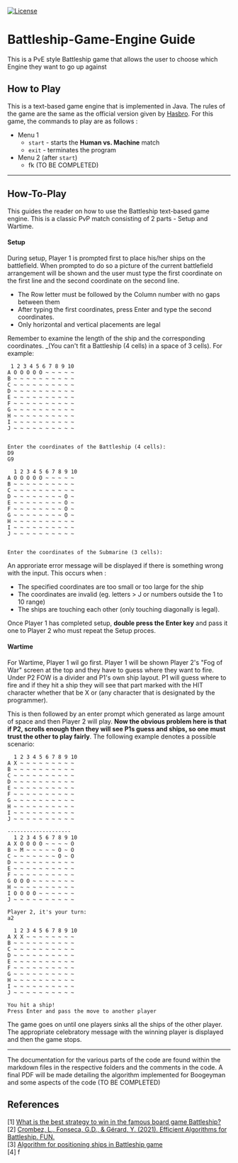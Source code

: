 [![License](https://img.shields.io/badge/License-Apache%202.0-blue.svg)](https://raw.githubusercontent.com/kj3moraes/Battleship-Game-Engine/main/LICENSE?token=AGECP4XVDS6TJ6IWA3MAF7DA3NEZA)  

# Battleship-Game-Engine Guide
This is a PvE style Battleship game that allows the user to choose which Engine they want to go up against

## How to Play
This is a text-based game engine that is implemented in Java. The rules of the game are the same as the official 
version given by [Hasbro](https://www.hasbro.com/common/instruct/Battleship.pdf). For this game, the commands to play 
are as follows :

* Menu 1 
  * `start` - starts the **Human vs. Machine** match
  * `exit` - terminates the program
* Menu 2 (after `start`)
  * fk (TO BE COMPLETED)
  
---
## How-To-Play
This guides the reader on how to use the Battleship text-based game engine. This is a classic PvP match consisting of 2 parts - Setup and Wartime.

#### Setup
During setup, Player 1 is prompted first to place his/her ships on the battlefield. When prompted to do so a picture of the current battlefield arrangement will be shown and the user must type the first coordinate on the first line and the second coordinate on the second line.
* The Row letter must be followed by the Column number with no gaps between them
* After typing the first coordinates, press Enter and type the second coordinates.
* Only horizontal and vertical placements are legal

Remember to examine the length of the ship and the corresponding coordinates. _(You can't fit a Battleship (4 cells) in a space of 3 cells).
For example:

```
 1 2 3 4 5 6 7 8 9 10 
A O O O O O ~ ~ ~ ~ ~ 
B ~ ~ ~ ~ ~ ~ ~ ~ ~ ~ 
C ~ ~ ~ ~ ~ ~ ~ ~ ~ ~ 
D ~ ~ ~ ~ ~ ~ ~ ~ ~ ~ 
E ~ ~ ~ ~ ~ ~ ~ ~ ~ ~ 
F ~ ~ ~ ~ ~ ~ ~ ~ ~ ~ 
G ~ ~ ~ ~ ~ ~ ~ ~ ~ ~ 
H ~ ~ ~ ~ ~ ~ ~ ~ ~ ~ 
I ~ ~ ~ ~ ~ ~ ~ ~ ~ ~ 
J ~ ~ ~ ~ ~ ~ ~ ~ ~ ~ 


Enter the coordinates of the Battleship (4 cells): 
D9
G9

  1 2 3 4 5 6 7 8 9 10 
A O O O O O ~ ~ ~ ~ ~ 
B ~ ~ ~ ~ ~ ~ ~ ~ ~ ~ 
C ~ ~ ~ ~ ~ ~ ~ ~ ~ ~ 
D ~ ~ ~ ~ ~ ~ ~ ~ O ~ 
E ~ ~ ~ ~ ~ ~ ~ ~ O ~ 
F ~ ~ ~ ~ ~ ~ ~ ~ O ~ 
G ~ ~ ~ ~ ~ ~ ~ ~ O ~ 
H ~ ~ ~ ~ ~ ~ ~ ~ ~ ~ 
I ~ ~ ~ ~ ~ ~ ~ ~ ~ ~ 
J ~ ~ ~ ~ ~ ~ ~ ~ ~ ~ 


Enter the coordinates of the Submarine (3 cells): 

```

An approriate error message will be displayed if there is something wrong with the input. This occurs when :
* The specified coordinates are too small or too large for the ship
* The coordinates are invalid (eg. letters > J or numbers outside the 1 to 10 range)
* The ships are touching each other (only touching diagonally is legal).

Once Player 1 has completed setup, **double press the Enter key** and pass it one to Player 2 who must repeat the Setup proces.

#### Wartime
For Wartime, Player 1 wil go first. Player 1 will be shown Player 2's "Fog of War" screen at the top and they have to guess where they want to fire. Under P2 FOW is a divider and P1's own ship layout. P1 will guess where to fire and if they hit a ship they will see that part marked with the HIT character whether that be X or (any character that is designated by the programmer).

This is then followed by an enter prompt which generated as large amount of space and then Player 2 will play. **Now the obvious problem here is that if P2, scrolls enough then they will see P1s guess and ships, so one must trust the other to play fairly**. The following example denotes a possible scenario:

```
  1 2 3 4 5 6 7 8 9 10 
A X ~ ~ ~ ~ ~ ~ ~ ~ ~ 
B ~ ~ ~ ~ ~ ~ ~ ~ ~ ~ 
C ~ ~ ~ ~ ~ ~ ~ ~ ~ ~ 
D ~ ~ ~ ~ ~ ~ ~ ~ ~ ~ 
E ~ ~ ~ ~ ~ ~ ~ ~ ~ ~ 
F ~ ~ ~ ~ ~ ~ ~ ~ ~ ~ 
G ~ ~ ~ ~ ~ ~ ~ ~ ~ ~ 
H ~ ~ ~ ~ ~ ~ ~ ~ ~ ~ 
I ~ ~ ~ ~ ~ ~ ~ ~ ~ ~ 
J ~ ~ ~ ~ ~ ~ ~ ~ ~ ~ 

--------------------
  1 2 3 4 5 6 7 8 9 10 
A X O O O O ~ ~ ~ ~ O 
B ~ M ~ ~ ~ ~ ~ O ~ O 
C ~ ~ ~ ~ ~ ~ ~ O ~ O 
D ~ ~ ~ ~ ~ ~ ~ ~ ~ ~ 
E ~ ~ ~ ~ ~ ~ ~ ~ ~ ~ 
F ~ ~ ~ ~ ~ ~ ~ ~ ~ ~ 
G O O O ~ ~ ~ ~ ~ ~ ~ 
H ~ ~ ~ ~ ~ ~ ~ ~ ~ ~ 
I O O O O ~ ~ ~ ~ ~ ~ 
J ~ ~ ~ ~ ~ ~ ~ ~ ~ ~ 

Player 2, it's your turn:
a2

  1 2 3 4 5 6 7 8 9 10 
A X X ~ ~ ~ ~ ~ ~ ~ ~ 
B ~ ~ ~ ~ ~ ~ ~ ~ ~ ~ 
C ~ ~ ~ ~ ~ ~ ~ ~ ~ ~ 
D ~ ~ ~ ~ ~ ~ ~ ~ ~ ~ 
E ~ ~ ~ ~ ~ ~ ~ ~ ~ ~ 
F ~ ~ ~ ~ ~ ~ ~ ~ ~ ~ 
G ~ ~ ~ ~ ~ ~ ~ ~ ~ ~ 
H ~ ~ ~ ~ ~ ~ ~ ~ ~ ~ 
I ~ ~ ~ ~ ~ ~ ~ ~ ~ ~ 
J ~ ~ ~ ~ ~ ~ ~ ~ ~ ~ 

You hit a ship! 
Press Enter and pass the move to another player
```

The game goes on until one players sinks all the ships of the other player. The appropriate celebratory message with the winning player is displayed and then the game stops.

---
The documentation for the various parts of the code are found within the markdown files in the respective folders and 
the comments in the code. A final PDF will be made detailing the algorithm implemented for Boogeyman and some aspects
of the code
(TO BE COMPLETED)


## References 
[1] [What is the best strategy to win in the famous board game Battleship?](https://www.quora.com/What-is-the-best-strategy-to-win-in-the-famous-board-game-Battleship)  
[2] [Crombez, L., Fonseca, G.D., & Gérard, Y. (2021). Efficient Algorithms for Battleship. FUN.](https://arxiv.org/pdf/2004.07354.pdf)  
[3] [Algorithm for positioning ships in Battleship game](https://stackoverflow.com/questions/10842571/algorithm-for-positioning-ships-in-battleship-game)  
[4] f
